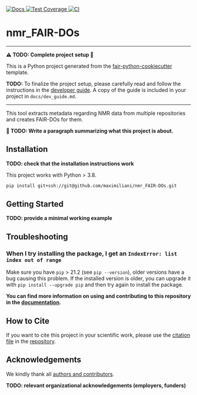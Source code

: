 [
![Docs](https://img.shields.io/badge/read-docs-success)
](https://maximiliani.github.io/nmr_FAIR-DOs)
[
![Test Coverage](https://maximiliani.github.io/nmr_FAIR-DOs/main/coverage_badge.svg)
](https://maximiliani.github.io/nmr_FAIR-DOs/main/coverage)
[
![CI](https://img.shields.io/github/actions/workflow/status/maximiliani/nmr_FAIR-DOs/ci.yml?branch=main&label=ci)
](https://github.com/maximiliani/nmr_FAIR-DOs/actions/workflows/ci.yml)


<!-- --8<-- [start:abstract] -->
# nmr_FAIR-DOs

----
**:warning: TODO: Complete project setup :construction:**

This is a Python project generated from the
[fair-python-cookiecutter](https://github.com/Materials-Data-Science-and-Informatics/fair-python-cookiecutter)
template.

**TODO:** To finalize the project setup, please carefully read and follow the instructions in the
[developer guide](https://materials-data-science-and-informatics.github.io/fair-python-cookiecutter/latest/dev_guide).
A copy of the guide is included in your project in `docs/dev_guide.md`.

----

This tool extracts metadata regarding NMR data from multiple repositories and creates FAIR-DOs for them.

**:construction: TODO: Write a paragraph summarizing what this project is about.**

<!-- --8<-- [end:abstract] -->
<!-- --8<-- [start:quickstart] -->

## Installation

**TODO: check that the installation instructions work**

This project works with Python > 3.8.

```bash
pip install git+ssh://git@github.com/maximiliani/nmr_FAIR-DOs.git
```

## Getting Started

**TODO: provide a minimal working example**

<!-- --8<-- [end:quickstart] -->

## Troubleshooting

### When I try installing the package, I get an `IndexError: list index out of range`

Make sure you have `pip` > 21.2 (see `pip --version`), older versions have a bug causing
this problem. If the installed version is older, you can upgrade it with
`pip install --upgrade pip` and then try again to install the package.

**You can find more information on using and contributing to this repository in the
[documentation](https://maximiliani.github.io/nmr_FAIR-DOs/main).**

<!-- --8<-- [start:citation] -->

## How to Cite

If you want to cite this project in your scientific work,
please use the [citation file](https://citation-file-format.github.io/)
in the [repository](https://github.com/maximiliani/nmr_FAIR-DOs/blob/main/CITATION.cff).

<!-- --8<-- [end:citation] -->
<!-- --8<-- [start:acknowledgements] -->

## Acknowledgements

We kindly thank all
[authors and contributors](https://maximiliani.github.io/nmr_FAIR-DOs/latest/credits).

**TODO: relevant organizational acknowledgements (employers, funders)**

<!-- --8<-- [end:acknowledgements] -->
